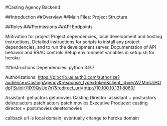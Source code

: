 #Casting Agency Backend

##Introduction
##Overview
##Main Files: Project Structure

##Roles
###Permissions
##API Endpoints

Motivation for project
Project dependencies, local development and hosting instructions,
Detailed instructions for scripts to install any project dependencies, and to run the development server.
Documentation of API behavior and RBAC controls
Setup environment variables in setup.sh for heroku


##Instructions
Dependencies:
  python 3.9.7

Authorizations:
https://pibcrib.us.auth0.com/authorize?audience=CastingAgency&response_type=token&client_id=jerWZMmUrHOdpTSuloIr7IIX9QyUq7n7&redirect_uri=http://10.100.10.131:8080/

  Assistant:
    get:actors
    get:movies
  Casting Director:
    assistant +
    post:actors
    delete:actors
    patch:actors
    patch:movies
  Executive Producer:
    casting director +
    post:movies
    delete:movies


callback url is local domain, eventually change to heroku domain
